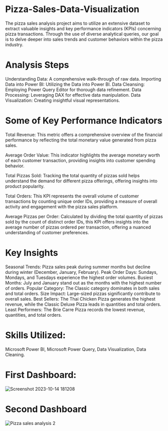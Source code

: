 # Pizza-Sales-Data-Visualization

The pizza sales analysis project aims to utilize an extensive dataset to extract valuable insights and key performance indicators (KPIs) concerning pizza transactions. Through the use of diverse analytical queries, our goal is to delve deeper into sales trends and customer behaviors within the pizza industry.

<h1>Analysis Steps</h1>

Understanding Data: A comprehensive walk-through of raw data.
Importing Data into Power BI: Utilizing the Data into Power BI.
Data Cleansing: Employing Power Query Editor for thorough data refinement.
Data Processing: Leveraging DAX for effective data manipulation.
Data Visualization: Creating insightful visual representations.

<h1>Some of Key Performance Indicators</h1>

Total Revenue: This metric offers a comprehensive overview of the financial performance by reflecting the total monetary value generated from pizza sales.

Average Order Value: This indicator highlights the average monetary worth of each customer transaction, providing insights into customer spending behavior.

Total Pizzas Sold: Tracking the total quantity of pizzas sold helps understand the demand for different pizza offerings, offering insights into product popularity.

Total Orders: This KPI represents the overall volume of customer transactions by counting unique order IDs, providing a measure of overall activity and engagement with the pizza sales platform.

Average Pizzas per Order: Calculated by dividing the total quantity of pizzas sold by the count of distinct order IDs, this KPI offers insights into the average number of pizzas ordered per transaction, offering a nuanced understanding of customer preferences.

<h1>Key Insights</h1>

Seasonal Trends: Pizza sales peak during summer months but decline during winter (December, January, February).
Peak Order Days: Sundays, Mondays, and Tuesdays experience the highest order volumes.
Busiest Months: July and January stand out as the months with the highest number of orders.
Popular Category: The Classic category dominates in both sales and total orders.
Size Impact: Large-sized pizzas significantly contribute to overall sales.
Best Sellers: The Thai Chicken Pizza generates the highest revenue, while the Classic Deluxe Pizza leads in quantities and total orders.
Least Performers: The Brie Carre Pizza records the lowest revenue, quantities, and total orders.

<h1>Skills Utilized:</h1> Microsoft Power BI, Microsoft Power Query, Data Visualization, Data Cleaning.

<h1>First Dashboard:</h1>

![Screenshot 2023-10-14 181208](https://github.com/githubPratima/Pizza-Sales-Data-Visualization/assets/98135375/ad484748-af5a-4e2d-8ac5-107af418e051)


<h1>Second Dashboard</h1>

![Pizza sales analysis 2](https://github.com/githubPratima/Pizza-Sales-Data-Visualization/assets/98135375/2d2b672e-55cb-4f1d-b6bd-0c4e579932cb)

